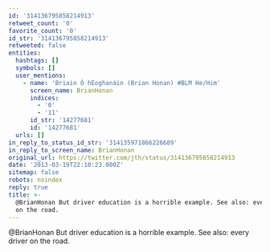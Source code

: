 ```yaml
---
id: '314136795858214913'
retweet_count: '0'
favorite_count: '0'
id_str: '314136795858214913'
retweeted: false
entities:
  hashtags: []
  symbols: []
  user_mentions:
    - name: 'Briain Ó hEoghanáin (Brian Honan) #BLM He/Him'
      screen_name: BrianHonan
      indices:
        - '0'
        - '11'
      id_str: '14277681'
      id: '14277681'
  urls: []
in_reply_to_status_id_str: '314135971866226689'
in_reply_to_screen_name: BrianHonan
original_url: https://twitter.com/jth/status/314136795858214913
date: '2013-03-19T22:10:23.000Z'
sitemap: false
robots: noindex
reply: true
title: >-
  @BrianHonan But driver education is a horrible example. See also: every driver
  on the road.
---
```


@BrianHonan But driver education is a horrible example. See also: every driver on the road.